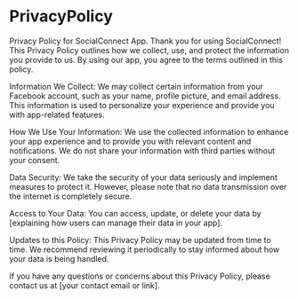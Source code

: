 # PrivacyPolicy
Privacy Policy for SocialConnect App.
Thank you for using SocialConnect! This Privacy Policy outlines how we collect, use, and protect the information you provide to us. By using our app, you agree to the terms outlined in this policy.

Information We Collect:
We may collect certain information from your Facebook account, such as your name, profile picture, and email address. This information is used to personalize your experience and provide you with app-related features.

How We Use Your Information:
We use the collected information to enhance your app experience and to provide you with relevant content and notifications. We do not share your information with third parties without your consent.

Data Security:
We take the security of your data seriously and implement measures to protect it. However, please note that no data transmission over the internet is completely secure.

Access to Your Data:
You can access, update, or delete your data by [explaining how users can manage their data in your app].

Updates to this Policy:
This Privacy Policy may be updated from time to time. We recommend reviewing it periodically to stay informed about how your data is being handled.

If you have any questions or concerns about this Privacy Policy, please contact us at [your contact email or link].
